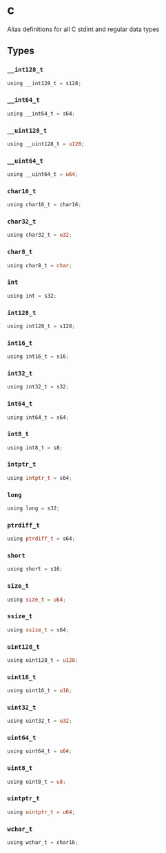 # c
Alias definitions for all C stdint and regular data types


## Types

### `__int128_t`

```rust
using __int128_t = s128;
```
### `__int64_t`

```rust
using __int64_t = s64;
```
### `__uint128_t`

```rust
using __uint128_t = u128;
```
### `__uint64_t`

```rust
using __uint64_t = u64;
```
### `char16_t`

```rust
using char16_t = char16;
```
### `char32_t`

```rust
using char32_t = u32;
```
### `char8_t`

```rust
using char8_t = char;
```
### `int`

```rust
using int = s32;
```
### `int128_t`

```rust
using int128_t = s128;
```
### `int16_t`

```rust
using int16_t = s16;
```
### `int32_t`

```rust
using int32_t = s32;
```
### `int64_t`

```rust
using int64_t = s64;
```
### `int8_t`

```rust
using int8_t = s8;
```
### `intptr_t`

```rust
using intptr_t = s64;
```
### `long`

```rust
using long = s32;
```
### `ptrdiff_t`

```rust
using ptrdiff_t = s64;
```
### `short`

```rust
using short = s16;
```
### `size_t`

```rust
using size_t = u64;
```
### `ssize_t`

```rust
using ssize_t = s64;
```
### `uint128_t`

```rust
using uint128_t = u128;
```
### `uint16_t`

```rust
using uint16_t = u16;
```
### `uint32_t`

```rust
using uint32_t = u32;
```
### `uint64_t`

```rust
using uint64_t = u64;
```
### `uint8_t`

```rust
using uint8_t = u8;
```
### `uintptr_t`

```rust
using uintptr_t = u64;
```
### `wchar_t`

```rust
using wchar_t = char16;
```
